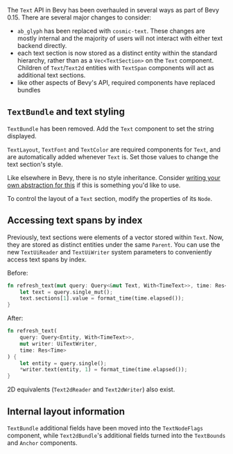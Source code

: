 The `Text` API in Bevy has been overhauled in several ways as part of Bevy 0.15.
There are several major changes to consider:

- `ab_glyph` has been replaced with `cosmic-text`. These changes are mostly internal and the majority of users will not interact with either text backend directly.
- each text section is now stored as a distinct entity within the standard hierarchy, rather than as a `Vec<TextSection>` on the `Text` component. Children of `Text`/`Text2d` entities with `TextSpan` components will act as additional text sections.
- like other aspects of Bevy's API, required components have replaced bundles

## `TextBundle` and text styling

`TextBundle` has been removed.
Add the `Text` component to set the string displayed.

`TextLayout`, `TextFont` and `TextColor` are required components for `Text`,
and are automatically added whenever `Text` is.
Set those values to change the text section's style.

Like elsewhere in Bevy, there is no style inheritance. Consider [writing your own abstraction for this](https://github.com/viridia/thorium_ui/blob/main/crates/thorium_ui_controls/src/text_styles.rs) if this is something you'd like to use.

To control the layout of a `Text` section, modify the properties of its `Node`.

## Accessing text spans by index

Previously, text sections were elements of a vector stored within `Text`.
Now, they are stored as distinct entities under the same `Parent`.
You can use the new `TextUiReader` and `TextUiWriter` system parameters to conveniently access text spans by index.

Before:

```rust
fn refresh_text(mut query: Query<&mut Text, With<TimeText>>, time: Res<Time>) {
    let text = query.single_mut();
    text.sections[1].value = format_time(time.elapsed());
}
```

After:

```rust
fn refresh_text(
    query: Query<Entity, With<TimeText>>,
    mut writer: UiTextWriter,
    time: Res<Time>
) {
    let entity = query.single();
    *writer.text(entity, 1) = format_time(time.elapsed());
}
```

2D equivalents (`Text2dReader` and `Text2dWriter`) also exist.

## Internal layout information

`TextBundle` additional fields have been moved into the `TextNodeFlags` component,
while `Text2dBundle`'s additional fields turned into the `TextBounds` and `Anchor` components.
